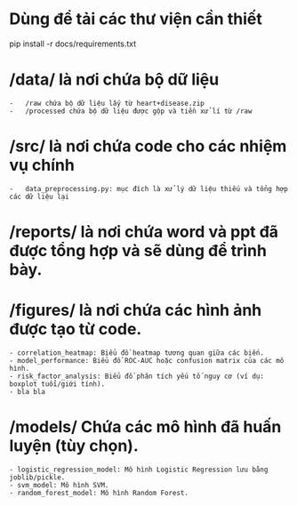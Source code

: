 # Dùng để tải các thư viện cần thiết
pip install -r docs/requirements.txt

# /data/ là nơi chứa bộ dữ liệu
    -   /raw chứa bộ dữ liệu lấy từ heart+disease.zip
    -   /processed chứa bộ dữ liệu được gộp và tiền xử lí từ /raw

# /src/ là nơi chứa code cho các nhiệm vụ chính
    -   data_preprocessing.py: mục đích là xử lý dữ liệu thiếu và tổng hợp các dữ liệu lại

# /reports/ là nơi chứa word và ppt đã được tổng hợp và sẽ dùng để trình bày.

# /figures/ là nơi chứa các hình ảnh được tạo từ code.
    - correlation_heatmap: Biểu đồ heatmap tương quan giữa các biến.
    - model_performance: Biểu đồ ROC-AUC hoặc confusion matrix của các mô hình.
    - risk_factor_analysis: Biểu đồ phân tích yếu tố nguy cơ (ví dụ: boxplot tuổi/giới tính).
    - bla bla

# /models/ Chứa các mô hình đã huấn luyện (tùy chọn).
    - logistic_regression_model: Mô hình Logistic Regression lưu bằng joblib/pickle.
    - svm_model: Mô hình SVM.
    - random_forest_model: Mô hình Random Forest.